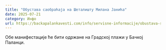 ```yaml
---
title: "Oбустава саобраћаја на Шеталишту Милана Јанића"
date: 2025-07-21
category: Инфо
url: https://backapalankavesti.com/info/servisne-informacije/obustava-saobracaja-na-setalistu-milana-janica/
---
```


Обе манифестације ће бити одржане на Градској плажи у Бачкој Паланци.
